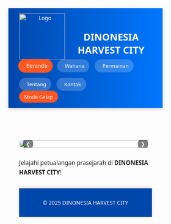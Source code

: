 <!DOCTYPE html>
<html lang="id">

<head>
  <meta charset="UTF-8" />
  <meta name="viewport" content="width=device-width, initial-scale=1.0" />
  <title>DINONESIA HARVEST CITY</title>
  <link rel="stylesheet" href="https://cdnjs.cloudflare.com/ajax/libs/font-awesome/6.0.0-beta3/css/all.min.css">
  <style>
    * {
      margin: 0;
      padding: 0;
      box-sizing: border-box;
      font-family: 'Segoe UI', sans-serif;
    }

    body {
      background: #f0f0f0;
      color: #333;
      transition: background 0.3s, color 0.3s;
      scroll-behavior: smooth;
    }

    header {
      background: linear-gradient(90deg, #0047ab, #0077ff);
      color: #fff;
      padding: 1em 2em;
      display: flex;
      align-items: center;
      flex-wrap: wrap;
      position: sticky;
      top: 0;
      z-index: 1000;
      box-shadow: 0 2px 10px rgba(0, 0, 0, 0.2);
    }

    .logo {
      width: 120px;
      margin-right: 1em;
    }

    header h2 {
      flex: 1;
      font-size: 1.8em;
    }

    nav {
      display: flex;
      gap: 1em;
      flex-wrap: wrap;
    }

    nav button {
      background: rgba(255, 255, 255, 0.2);
      border: none;
      color: #fff;
      padding: 0.6em 1em;
      border-radius: 25px;
      cursor: pointer;
      transition: all 0.3s;
      display: flex;
      align-items: center;
      gap: 0.5em;
    }

    nav button:hover,
    nav button.active {
      background: #ff5722;
      transform: scale(1.05);
    }

    nav button i {
      font-size: 1.2em;
    }

    .dark-mode {
      background: #1e1e1e;
      color: #ddd;
    }

    .dark-mode header {
      background: #002f6c;
    }

    .dark-mode nav button {
      color: #ddd;
    }

    .dark-mode .card {
      background: #2c2c2c;
      color: #ddd;
    }

    .dark-mode footer {
      background: #002f6c;
    }

    .dark-toggle {
      background: #ff5722;
      border: none;
      color: #fff;
      padding: 0.5em 1em;
      border-radius: 25px;
      cursor: pointer;
      transition: all 0.3s;
    }

    .dark-toggle:hover {
      background: #e64a19;
    }

    .container {
      padding: 2em;
      max-width: 1200px;
      margin: 0 auto;
    }

    .slider {
      position: relative;
      overflow: hidden;
      border-radius: 10px;
      margin-bottom: 2em;
    }

    .slides {
      display: flex;
      transition: transform 0.6s ease;
    }

    .slides img {
      width: 100%;
      flex-shrink: 0;
      height: 100%;
      object-fit: contain;
    }

    .slider .prev,
    .slider .next {
      position: absolute;
      top: 50%;
      transform: translateY(-50%);
      background: rgba(0, 0, 0, 0.5);
      color: #fff;
      border: none;
      padding: 0.6em;
      cursor: pointer;
      border-radius: 50%;
      z-index: 1;
    }

    .prev {
      left: 10px
    }

    .next {
      right: 10px
    }

    .slider .dots {
      position: absolute;
      bottom: 10px;
      left: 50%;
      transform: translateX(-50%);
      display: flex;
      gap: 5px;
    }

    .slider .dot {
      width: 12px;
      height: 12px;
      background: rgba(255, 255, 255, 0.5);
      border-radius: 50%;
      cursor: pointer;
    }

    .slider .dot.active {
      background: #ff5722;
    }

    h3 {
      margin-bottom: 0.5em;
      color: #0047ab;
      font-size: 1.5em;
    }

    .section p {
      margin-bottom: 1em;
      line-height: 1.6;
      font-size: 1.1em;
    }

    .cards {
      display: grid;
      grid-template-columns: repeat(auto-fill, minmax(280px, 1fr));
      gap: 1.5em;
    }

    .card {
      background: #fff;
      border-radius: 12px;
      overflow: hidden;
      box-shadow: 0 4px 12px rgba(0, 0, 0, 0.1);
      transition: transform 0.4s, opacity 0.4s;
      animation: fadeInUp 0.6s ease forwards;
      opacity: 0;
    }

    .card:hover {
      transform: translateY(-8px);
    }

    .card img {
      width: 100%;
      aspect-ratio: 1/1;
      object-fit: cover;
    }

    .card-content {
      padding: 1em;
    }

    .card-content h4 {
      margin-bottom: 0.5em;
      color: #0047ab;
      font-size: 1.2em;
    }

    footer {
      text-align: center;
      padding: 1em;
      background: #0047ab;
      color: #fff;
      margin-top: 2em;
      box-shadow: 0 -2px 8px rgba(0, 0, 0, 0.2);
    }

    .scroll-top {
      position: fixed;
      bottom: 20px;
      right: 20px;
      background: #0047ab;
      color: #fff;
      border: none;
      padding: 0.7em 1em;
      border-radius: 50%;
      font-size: 1.2em;
      cursor: pointer;
      display: none;
      z-index: 999;
      transition: background 0.3s;
    }

    .scroll-top:hover {
      background: #002f6c;
    }

    @keyframes fadeInUp {
      from {
        transform: translateY(20px);
        opacity: 0;
      }

      to {
        transform: translateY(0);
        opacity: 1;
      }
    }

    .fa-horse {
      color: #ff5722;
    }

    .fa-fan {
      color: #4caf50;
    }

    .fa-flag-checkered {
      color: #2196f3;
    }

    .fa-kiwi-bird {
      color: #ff9800;
    }

    .fa-rocket {
      color: #9c27b0;
    }

    .fa-water {
      color: #03a9f4;
    }

    .fa-frog {
      color: #8bc34a;
    }

    .fa-bicycle {
      color: #ffeb3b;
    }

    .fa-train {
      color: #673ab7;
    }

    .fa-battery-full {
      color: #c2185b;
    }

    .fa-circle {
      color: #009688;
    }

    .fa-bowling-ball {
      color: #ff4081;
    }

    .fa-crosshairs {
      color: #607d8b;
    }

    .fa-tooth {
      color: #f44336;
    }

    .fa-wine-bottle {
      color: #795548;
    }

    .fa-trash-alt {
      color: #9e9e9e;
    }

    .fa-theater-masks {
      color: #3f51b5;
    }

    .fa-ring {
      color: #e91e63;
    }
  </style>
</head>

<body>
  <audio id="clickSound" src="https://cdn.pixabay.com/audio/2022/03/15/audio_191c08e103.mp3"></audio>
  <button class="scroll-top" id="scrollTopBtn" onclick="window.scrollTo({top:0, behavior:'smooth'})"><i class="fas fa-arrow-up"></i></button>
  <header>
    <img src="https://i.imgur.com/QntCNNu.png" alt="Logo" class="logo">
    <h2>DINONESIA HARVEST CITY</h2>
    <nav>
      <button class="active" onclick="playSound(); show('beranda')"><i class="fas fa-home"></i> Beranda</button>
      <button onclick="playSound(); show('wahana')"><i class="fas fa-cogs"></i> Wahana</button>
      <button onclick="playSound(); show('permainan')"><i class="fas fa-gamepad"></i> Permainan</button>
      <button onclick="playSound(); show('tentang')"><i class="fas fa-info-circle"></i> Tentang</button>
      <button onclick="playSound(); show('kontak')"><i class="fas fa-phone-alt"></i> Kontak</button>
    </nav>
    <button class="dark-toggle" id="darkBtn"><i class="fas fa-moon"></i> Mode Gelap</button>
  </header>
  <div class="container">
    <div id="beranda" class="content section">
      <div class="slider">
        <div class="slides">
          <img src="https://i.imgur.com/zSS0yQU.jpg"><img src="https://i.imgur.com/MaMryOz.jpg">
          <img src="https://i.imgur.com/MYGFAPQ.jpg"><img src="https://i.imgur.com/omkxG5w.jpg">
          <img src="https://i.imgur.com/r0vKaqP.jpg"><img src="https://i.imgur.com/rgQXi7E.jpg">
        </div>
        <button class="prev" onclick="moveSlide(-1)">❮</button>
        <button class="next" onclick="moveSlide(1)">❯</button>
        <div class="dots"></div>
      </div>
      <p>Jelajahi petualangan prasejarah di <strong>DINONESIA HARVEST CITY</strong>!</p>
    </div>
    <div id="wahana" class="content section" style="display:none;">
      <h3><i class="fas fa-dinosaur"></i> Wahana</h3>
      <div class="cards" id="wahanaCards"></div>
    </div>
    <div id="permainan" class="content section" style="display:none;">
      <h3><i class="fas fa-bowling-ball"></i> Permainan</h3>
      <div class="cards" id="permainanCards"></div>
    </div>
    <div id="tentang" class="content section" style="display:none;">
      <h3><i class="fas fa-info-circle"></i> Tentang</h3>
      <p>
      <section id="wahana-dinonesia" class="p-6 bg-white dark:bg-gray-900 text-gray-800 dark:text-white">
        <div class="max-w-4xl mx-auto">
          <h2 class="text-3xl font-bold mb-4 text-center">🌋 Wahana Dinonesia: Petualangan Seru di Zaman Dinosaurus!</h2>
          <p class="mb-6 text-justify">
            Selamat datang di <strong>Dinonesia</strong>, taman hiburan edukatif yang menghadirkan dunia prasejarah dalam balutan wahana seru dan interaktif! Di sini, anak-anak dan keluarga diajak menjelajahi kehidupan dinosaurus lewat berbagai permainan dan atraksi menarik yang tak hanya menghibur, tetapi juga mendidik.
          </p>
          <p class="mb-6 text-justify">
            <strong>Setiap wahana di Dinonesia dirancang dengan tema unik, karakter dino yang lucu, serta teknologi modern</strong> seperti efek suara, animasi, dan sensor interaktif untuk menciptakan pengalaman yang tak terlupakan.
          </p>

          <h3 class="text-2xl font-semibold mb-2 mt-8">🎢 Kategori Wahana Utama:</h3>
          <ul class="list-disc pl-6 space-y-1">
            <li><strong>Dino Ride</strong> – Naiki dinosaurus favoritmu dan berkeliling di lintasan mini yang seru dan aman!</li>
            <li><strong>Dino Swing</strong> – Ayunan besar berbentuk dinosaurus yang mengayun ke kiri dan kanan sambil memutar.</li>
            <li><strong>Merry Go Round</strong> – Komidi putar penuh warna dengan hewan-hewan purba yang ramah.</li>
            <li><strong>Dino Hopper</strong> – Wahana loncat-loncat dengan efek pantulan yang membuat anak-anak tertawa riang.</li>
            <li><strong>Speed Racing</strong> – Arena balapan mini dengan mobil-mobil bergambar dinosaurus.</li>
            <li><strong>Sky Race</strong> – Terbang di udara dengan baling-baling berdesain pterodactyl, cocok untuk si kecil yang suka petualangan.</li>
            <li><strong>Magic Bike</strong> – Sepeda melayang yang dikayuh di udara dengan tampilan taman dino dari ketinggian.</li>
            <li><strong>Choochoo Train</strong> – Kereta mini yang membawa penumpang kecil menjelajahi area Dino Village.</li>
            <li><strong>Cano River</strong> – Petualangan air menyusuri sungai tenang di antara replika hutan purba.</li>
            <li><strong>Batrey Bike</strong> – Sepeda listrik dengan desain dino yang bisa dikendarai anak-anak.</li>
            <li><strong>Ferris Wheel</strong> – Roda raksasa dengan kabin bertema telur dinosaurus yang bisa melihat seluruh area dari atas.</li>
          </ul>

          <h3 class="text-2xl font-semibold mb-2 mt-8">🎯 Permainan Edukatif & Karnaval:</h3>
          <ul class="list-disc pl-6 space-y-1">
            <li><strong>Fun Bowling</strong> – Menjatuhkan pin dinosaurus dengan bola warna-warni.</li>
            <li><strong>Smash the Clown</strong> – Pukul karakter dino badut yang muncul tiba-tiba.</li>
            <li><strong>Duck Ring Toss</strong> – Lempar cincin ke leher bebek sambil belajar warna dan koordinasi.</li>
            <li><strong>Jungle Hunting</strong> – Tantangan membidik target di hutan dinosaurus.</li>
            <li><strong>Crazy Bottle</strong> & <strong>Crazy Teeth</strong> – Latih konsentrasi dan ketangkasan!</li>
            <li><strong>Smash Can</strong> – Jatuhkan kaleng-kaleng purba untuk memenangkan hadiah!</li>
          </ul>

          <h3 class="text-2xl font-semibold mb-2 mt-8">🎧 Fitur Pendukung:</h3>
          <ul class="list-disc pl-6 space-y-1 mb-8">
            <li><strong>Narasi edukatif dan musik latar taman</strong> untuk menambah nuansa petualangan.</li>
            <li><strong>Peta interaktif</strong> untuk menjelajahi lokasi wahana.</li>
            <li><strong>Mode Gelap</strong> agar tampilan lebih nyaman di malam hari atau dalam ruangan.</li>
          </ul>
        </div>
      </section>
      
      </p>
    </div>
    <div id="kontak" class="content section" style="display:none;">
      <h3><i class="fas fa-phone-alt"></i> Kontak</h3>
      <p>Email: info@dinonesia.com | Tel: (021) 123-4567</p>
      <section id="tentang" style="padding: 60px 30px; background-color: #e8f5e9; border-radius: 16px; max-width: 960px; margin: 40px auto; box-shadow: 0 10px 30px rgba(0, 0, 0, 0.1); font-family: Arial, sans-serif;">
  <div style="text-align: center;">
    <img src="https://i.imgur.com/V8pThH2.jpg" alt="Foto Profil Adnan Fauzi" style="width: 150px; height: 150px; border-radius: 50%; border: 4px solid #fff; object-fit: cover; background-color: white; box-shadow: 0 4px 10px rgba(0,0,0,0.2);">
    <h2 style="font-size: 2.2em; color: #2c5364; margin-top: 20px;">Adnan Fauzi</h2>
    <p style="font-size: 1.1em; color: #555;">Manajer Proyek | Pemimpin Tim | Komunikator Efektif</p>
  </div>

  <div style="margin-top: 40px;">
    <h3 style="font-size: 1.5em; color: #2e7d32; border-left: 5px solid #66bb6a; padding-left: 12px; margin-bottom: 15px;">Tentang Saya</h3>
    <p style="color: #333; line-height: 1.7;">
      Saya Adnan Fauzi, seorang profesional yang berdedikasi dengan pengalaman lebih dari 10 tahun dalam memimpin tim dan mengelola proyek. Keahlian saya terletak pada kepemimpinan strategis, komunikasi efektif, dan kemampuan menyelesaikan masalah dengan pendekatan kreatif dan sistematis.
    </p>

    <div style="margin-top: 30px; text-align: center;">
      <button onclick="toggleMusic()" style="background-color: #388e3c; color: white; border: none; padding: 10px 22px; border-radius: 8px; font-size: 16px; cursor: pointer;">
        🎵 Putar Musik
      </button>
    </div>

    <audio id="cvMusic" loop>
      <source src="musik-cv.mp3" type="audio/mpeg">
      Browser Anda tidak mendukung pemutar audio.
    </audio>
  </div>
</section>

    </div>
  </div>
  <footer>
    <p>© 2025 DINONESIA HARVEST CITY</p>
  </footer>
  <script>
    function playSound() {
      document.getElementById('clickSound').play();
    }

    function show(section) {
      document.querySelectorAll('.content').forEach(c => c.style.display = 'none');
      document.getElementById(section).style.display = 'block';
      document.querySelectorAll('nav button').forEach(b => b.classList.remove('active'));
      event.currentTarget.classList.add('active');
    }
    document.getElementById('darkBtn').addEventListener('click', () => document.body.classList.toggle('dark-mode'));
    window.addEventListener('scroll', () => {
      document.getElementById('scrollTopBtn').style.display = window.scrollY > 50 ? 'block' : 'none'
    });
    const wahanaData = [{
      name: 'Merry Go Round',
      icon: 'fas fa-horse',
      image: 'https://i.imgur.com/v295uLu.jpg'
    }, {
      name: 'Dino Swing',
      icon: 'fas fa-fan',
      image: 'https://i.imgur.com/gnN3IE2.jpg'
    }, {
      name: 'Speed Racing',
      icon: 'fas fa-flag-checkered',
      image: 'https://i.imgur.com/sitgGS1.jpg'
    }, {
      name: 'Dino Ride',
      icon: 'fas fa-kiwi-bird',
      image: 'https://i.imgur.com/ygC3mFW.jpg'
    }, {
      name: 'Sky Race',
      icon: 'fas fa-rocket',
      image: 'https://i.imgur.com/D9eEQVz.jpg'
    }, {
      name: 'Cano River',
      icon: 'fas fa-water',
      image: 'https://i.imgur.com/GJMj8Lc.jpg'
    }, {
      name: 'Dino Hopper',
      icon: 'fas fa-frog',
      image: 'https://i.imgur.com/YvnYuGL.png?1'
    }, {
      name: 'Magic Bike',
      icon: 'fas fa-bicycle',
      image: 'https://i.imgur.com/d9IC7rZ.jpg'
    }, {
      name: 'Choochoo Train',
      icon: 'fas fa-train',
      image: 'https://i.imgur.com/8pAThVW.jpg'
    }, {
      name: 'Battery Bike',
      icon: 'fas fa-battery-full',
      image: 'https://i.imgur.com/d9IC7rZ.jpg'
    }, {
      name: 'Ferris Wheel',
      icon: 'fas fa-circle',
      image: 'https://i.imgur.com/wUIAhpJ.jpg'
    }];
    const permainanData = [{
      name: 'Fun Bowling',
      icon: 'fas fa-bowling-ball',
      image: 'https://i.imgur.com/sfldgAD.jpg'
    }, {
      name: 'Jungle Hunting',
      icon: 'fas fa-crosshairs',
      image: 'https://i.imgur.com/mxtaBYp.jpg'
    }, {
      name: 'Crazy Teeth',
      icon: 'fas fa-tooth',
      image: 'https://i.imgur.com/gFjETMO.jpg'
    }, {
      name: 'Crazy Bottle',
      icon: 'fas fa-wine-bottle',
      image: 'https://i.imgur.com/50N08iz.jpg'
    }, {
      name: 'Smash Can',
      icon: 'fas fa-trash-alt',
      image: 'https://i.imgur.com/smY6JGG.jpg'
    }, {
      name: 'Smash the Clown',
      icon: 'fas fa-theater-masks',
      image: 'https://i.imgur.com/ayLtifR.jpg'
    }, {
      name: 'Duck Ring Toss',
      icon: 'fas fa-ring',
      image: 'https://i.imgur.com/9v30JSh.jpg'
    }];

    function generateCards(data, id) {
      const c = document.getElementById(id);
      c.innerHTML = '';
      data.forEach(it => {
        const card = document.createElement('div');
        card.className = 'card';
        card.innerHTML = `<img src="${it.image}"><div class="card-content"><h4><i class="${it.icon}"></i> ${it.name}</h4></div>`;
        c.appendChild(card);
      });
    }
    generateCards(wahanaData, 'wahanaCards');
    generateCards(permainanData, 'permainanCards');
    let slideIndex = 0;
    const slides = document.querySelectorAll('.slides img'),
      dotsContainer = document.querySelector('.dots');

    function updateDots() {
      document.querySelectorAll('.dot').forEach((d, i) => d.classList.toggle('active', i === slideIndex));
    }

    function showSlide(idx) {
      slideIndex = (idx + slides.length) % slides.length;
      document.querySelector('.slides').style.transform = `translateX(-${slideIndex*100}%)`;
      updateDots();
    }

    function moveSlide(step) {
      showSlide(slideIndex + step);
    }
    setInterval(() => showSlide(slideIndex + 1), 5000);
    showSlide(0);
    
  </script>
  
</body>

</html>
